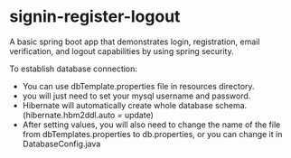 # signin-register-logout
A basic spring boot app that demonstrates login, registration, email verification, and logout capabilities by using spring security.

To establish database connection:
- You can use dbTemplate.properties file in resources directory.
- you will just need to set your mysql username and password.
- Hibernate will automatically create whole database schema. (hibernate.hbm2ddl.auto = update)
- After setting values, you will also need to change the name of the file from dbTemplates.properties to db.properties, or you can change it in DatabaseConfig.java